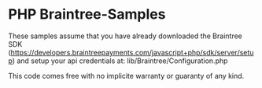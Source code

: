 PHP Braintree-Samples
=================
These samples assume that you have already downloaded the Braintree SDK (https://developers.braintreepayments.com/javascript+php/sdk/server/setup) and setup your api credentials at: lib/Braintree/Configuration.php

This code comes free with no implicite warranty or guaranty of any kind.